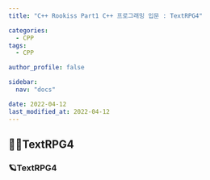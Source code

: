 ```yaml
---
title: "C++ Rookiss Part1 C++ 프로그래밍 입문 : TextRPG4"

categories:
  - CPP
tags:
  - CPP

author_profile: false

sidebar:
  nav: "docs"

date: 2022-04-12
last_modified_at: 2022-04-12
---
```




## 🙇‍♀️TextRPG4



### 🪐TextRPG4